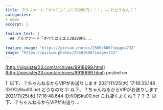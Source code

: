 ```yaml
---
title: アルファード「すべてコミコミ38280円！！！」←これどうなん？？
categories:
- news
excerpt: |
  
feature_text: |
  ## アルファード「すべてコミコミ38280円...
  
feature_image: "https://picsum.photos/2560/600?image=733"
image: "https://picsum.photos/2560/600?image=733"
---
```


[http://vipsister23.com/archives/9918699.html](http://vipsister23.com/archives/9918699.html)
posted on 

<!--more-->

1: 以下、？ちゃんねるからVIPがお送りします 2021/11/25(木) 17:18:33.148 ID:f/OjSku00.net どうなのだ 2: 以下、？ちゃんねるからVIPがお送りします 2021/11/25(木) 17:18:48.644 ID:f/OjSku00.net これ凄くよくね？？？ 3: 以下、？ちゃんねるからVIPがお送り...
